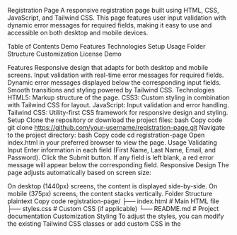 Registration Page
A responsive registration page built using HTML, CSS, JavaScript, and Tailwind CSS. This page features user input validation with dynamic error messages for required fields, making it easy to use and accessible on both desktop and mobile devices.

Table of Contents
Demo
Features
Technologies
Setup
Usage
Folder Structure
Customization
License
Demo

Features
Responsive design that adapts for both desktop and mobile screens.
Input validation with real-time error messages for required fields.
Dynamic error messages displayed below the corresponding input fields.
Smooth transitions and styling powered by Tailwind CSS.
Technologies
HTML5: Markup structure of the page.
CSS3: Custom styling in combination with Tailwind CSS for layout.
JavaScript: Input validation and error handling.
Tailwind CSS: Utility-first CSS framework for responsive design and styling.
Setup
Clone the repository or download the project files:
bash
Copy code
git clone https://github.com/your-username/registration-page.git
Navigate to the project directory:
bash
Copy code
cd registration-page
Open index.html in your preferred browser to view the page.
Usage
Validating Input
Enter information in each field (First Name, Last Name, Email, and Password).
Click the Submit button. If any field is left blank, a red error message will appear below the corresponding field.
Responsive Design
The page adjusts automatically based on screen size:

On desktop (1440px) screens, the content is displayed side-by-side.
On mobile (375px) screens, the content stacks vertically.
Folder Structure
plaintext
Copy code
registration-page/
├── index.html         # Main HTML file
├── styles.css         # Custom CSS (if applicable)
└── README.md          # Project documentation
Customization
Styling
To adjust the styles, you can modify the existing Tailwind CSS classes or add custom CSS in the <style> tag within index.html.

Validation
JavaScript validation logic is handled within the <script> tag in index.html. You can add additional validation functions or modify existing error messages.

Media Queries
For custom screen sizes, adjust the media queries within the <style> tag.

css
Copy code
@media (min-width: 1440px) { /* Styles for desktop */ }
@media (max-width: 375px) { /* Styles for mobile */ }
License
This project is licensed under the MIT License. Feel free to use, modify, and distribute it as you like.

